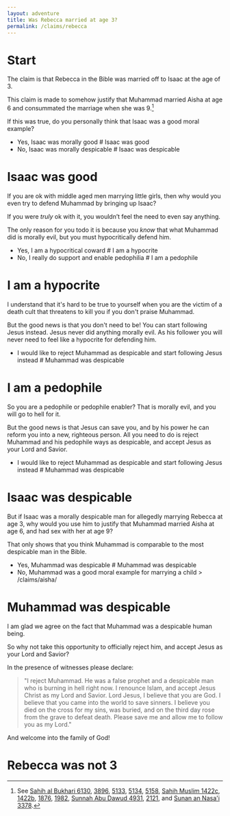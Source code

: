 ```yaml
---
layout: adventure
title: Was Rebecca married at age 3?
permalink: /claims/rebecca
---
```


# Start

The claim is that Rebecca in the Bible was married off to Isaac at the age of 3.

This claim is made to somehow justify that Muhammad married Aisha at age 6 and consummated the marriage when she was 9.[^hadiths]

[^hadiths]: See [Sahih al Bukhari 6130](https://sunnah.com/bukhari:6130), [3896](https://sunnah.com/bukhari:3896), [5133](https://sunnah.com/bukhari:5133), [5134](https://sunnah.com/bukhari:5134), [5158](https://sunnah.com/bukhari:5158), [Sahih Muslim 1422c](https://sunnah.com/muslim:1422c), [1422b](https://sunnah.com/muslim:1422b), [1876](https://sunnah.com/ibnmajah:1876), [1982](https://sunnah.com/ibnmajah:1982), [Sunnah Abu Dawud 4931](https://sunnah.com/abudawud:4931), [2121](https://sunnah.com/abudawud:2121), and [Sunan an Nasa'i 3378](https://sunnah.com/nasai:3378).

If this was true, do you personally think that Isaac was a good moral example?

- Yes, Isaac was morally good # Isaac was good
- No, Isaac was morally despicable # Isaac was despicable

# Isaac was good

If you are ok with middle aged men marrying little girls, then why would you even try to defend Muhammad by bringing up Isaac?

If you were *truly* ok with it, you wouldn’t feel the need to even say anything.

The only reason for you todo it is because you *know* that what Muhammad did is morally evil, but you must hypocritically defend him.

- Yes, I am a hypocritical coward # I am a hypocrite
- No, I really do support and enable pedophilia # I am a pedophile

# I am a hypocrite

I understand that it's hard to be true to yourself when you are the victim of a death cult that threatens to kill you if you don't praise Muhammad. 

But the good news is that you don't need to be! You can start following Jesus instead. Jesus never did anything morally evil. As his follower you will never need to feel like a hypocrite for defending him.

- I would like to reject Muhammad as despicable and start following Jesus instead # Muhammad was despicable

# I am a pedophile

So you are a pedophile or pedophile enabler? That is morally evil, and you will go to hell for it. 

But the good news is that Jesus can save you, and by his power he can reform you into a new, righteous person. All you need to do is reject Muhammad and his pedophile ways as despicable, and accept Jesus as your Lord and Savior.

- I would like to reject Muhammad as despicable and start following Jesus instead # Muhammad was despicable


# Isaac was despicable

But if Isaac was a morally despicable man for allegedly marrying Rebecca at age 3, why would you use him to justify that Muhammad married Aisha at age 6, and had sex with her at age 9? 

That only shows that you think Muhammad is comparable to the most despicable man in the Bible.

- Yes, Muhammad was despicable # Muhammad was despicable
- No, Muhammad was a good moral example for marrying a child > /claims/aisha/ 

# Muhammad was despicable

I am glad we agree on the fact that Muhammad was a despicable human being. 

So why not take this opportunity to officially reject him, and accept Jesus as your Lord and Savior?

In the presence of witnesses please declare:

> "I reject Muhammad. He was a false prophet and a despicable man who is burning in hell right now. I renounce Islam, and accept Jesus Christ as my Lord and Savior. Lord Jesus, I believe that you are God. I believe that you came into the world to save sinners. I believe you died on the cross for my sins, was buried, and on the third day rose from the grave to defeat death. Please save me and allow me to follow you as my Lord."

And welcome into the family of God!

# Rebecca was not 3